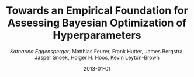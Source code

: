 ---
title: "Towards an Empirical Foundation for Assessing Bayesian Optimization of Hyperparameters"
author: "*Katharina Eggensperger*, Matthias Feurer, Frank Hutter, James Bergstra, Jasper Snoek, Holger H. Hoos, Kevin Leyton-Brown"
collection: publications
permalink: /publication/2013-HPOLib
date: 2013-01-01
venue: "NeurIPS workshon on Bayesian Optimization in Theory and Practice (BayesOpt'13)"
poster: 'https://ml.informatik.uni-freiburg.de/wp-content/uploads/papers/13-BayesOpt_EmpiricalFoundation-poster.pdf'
pdf: 'https://ml.informatik.uni-freiburg.de/wp-content/uploads/papers/13-BayesOpt_EmpiricalFoundation.pdf'
code: 'Towards an Empirical Foundation for Assessing Bayesian Optimization of Hyperparameters'
---